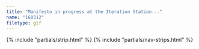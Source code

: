 ```yaml
---
title: "Manifesto in progress at the Iteration Station..."
name: "160312"
filetype: gif
---
```


{% include "partials/strip.html" %}
{% include "partials/nav-strips.html" %}